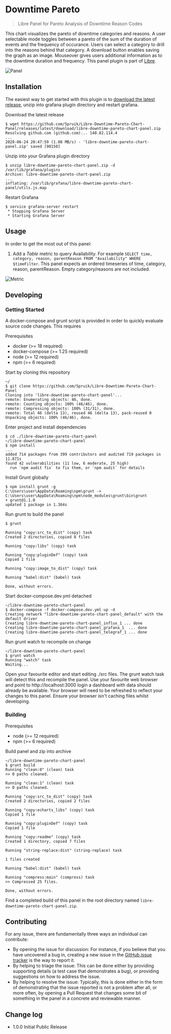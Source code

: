 # Downtime Pareto

> Libre Panel for Pareto Analysis of Downtime Reason Codes

This chart visualizes the pareto of downtime categories and reasons. A user selectable mode toggles between a pareto of the sum of the duration of events and the frequency of occurance. Users can select a category to drill into the reasons behind that category. A download button enables saving the graph as an image. Mouseover gives users additional information as to the downtime duration and frequency. This panel plugin is part of [Libre](https://github.com/Spruik/Libre).

![Panel](docs/libre-downtime-pareto-chart-panel.gif)

## Installation

The easiest way to get started with this plugin is to [download the latest release](https://github.com/Spruik/Libre-Downtime-Pareto-Chart-Panel/releases/latest/download/libre-downtime-pareto-chart-panel.zip), unzip into grafana plugin directory and restart grafana.

Download the latest release

```shell
$ wget https://github.com/Spruik/Libre-Downtime-Pareto-Chart-Panel/releases/latest/download/libre-downtime-pareto-chart-panel.zip
Resolving github.com (github.com)... 140.82.114.4
...
2020-06-24 20:47:59 (1.08 MB/s) - 'libre-downtime-pareto-chart-panel.zip' saved [90150]
```

Unzip into your Grafana plugin directory

```shell
$ unzip libre-downtime-pareto-chart-panel.zip -d /var/lib/grafana/plugins
Archive: libre-downtime-pareto-chart-panel.zip
...
inflating: /var/lib/grafana/libre-downtime-pareto-chart-panel/utils.js.map
```

Restart Grafana

```shell
$ service grafana-server restart
 * Stopping Grafana Server
 * Starting Grafana Server
```

## Usage

In order to get the most out of this panel:

1. Add a *Table* metric to query Availability. For example `SELECT time, category, reason, parentReason FROM "Availability" WHERE $timeFilter`. This panel expects an ordered timeseries of time, category, reason, parentReason. Empty category/reasons are not included.

![Metric](docs/libre-downtime-pareto-chart-panel-metrics.png)

## Developing

### Getting Started

A docker-compose and grunt script is provided in order to quickly evaluate source code changes. This requires

Prerequisites

- docker (>= 18 required)
- docker-compose (>= 1.25 required)
- node (>= 12 required)
- npm (>= 6 required)

Start by cloning this repository

```shell
~/
$ git clone https://github.com/Spruik/Libre-Downtime-Pareto-Chart-Panel
Cloning into 'libre-downtime-pareto-chart-panel'...
remote: Enumerating objects: 46, done.
remote: Counting objects: 100% (46/46), done.
remote: Compressing objects: 100% (31/31), done.
remote: Total 46 (delta 13), reused 46 (delta 13), pack-reused 0
Unpacking objects: 100% (46/46), done.
```

Enter project and install dependencies

```shell
$ cd ./libre-downtime-pareto-chart-panel
~/libre-downtime-pareto-chart-panel
$ npm install
...
added 714 packages from 399 contributors and audited 719 packages in 11.871s
found 42 vulnerabilities (11 low, 6 moderate, 25 high)
  run `npm audit fix` to fix them, or `npm audit` for details
```

Install Grunt globally

```shell
$ npm install grunt -g
C:\Users\user\AppData\Roaming\npm\grunt -> C:\Users\user\AppData\Roaming\npm\node_modules\grunt\bin\grunt
+ grunt@1.1.0
updated 1 package in 1.364s
```

Run grunt to build the panel

```shell
$ grunt

Running "copy:src_to_dist" (copy) task
Created 2 directories, copied 8 files

Running "copy:libs" (copy) task

Running "copy:pluginDef" (copy) task
Copied 1 file

Running "copy:image_to_dist" (copy) task

Running "babel:dist" (babel) task

Done, without errors.

```

Start docker-compose.dev.yml detached

```shell
~/libre-downtime-pareto-chart-panel
$ docker-compose -f docker-compose.dev.yml up -d
Creating network "libre-downtime-pareto-chart-panel_default" with the default driver
Creating libre-downtime-pareto-chart-panel_influx_1 ... done
Creating libre-downtime-pareto-chart-panel_grafana_1  ... done
Creating libre-downtime-pareto-chart-panel_telegraf_1 ... done
```

Run grunt watch to recompile on change

```shell
~/libre-downtime-pareto-chart-panel
$ grunt watch
Running "watch" task
Waiting...
```

Open your favourite editor and start editing ./src files. The grunt watch task will detect this and recompile the panel. Use your favourite web browser and point to http://localhost:3000 login a dashboard with data should already be available. Your browser will need to be refreshed to reflect your changes to this panel. Ensure your browser isn't caching files whilst developing.

### Building

Prerequisites

- node (>= 12 required)
- npm (>= 6 required)

Build panel and zip into archive

```shell
~/libre-downtime-pareto-chart-panel
$ grunt build
Running "clean:0" (clean) task
>> 0 paths cleaned.

Running "clean:1" (clean) task
>> 0 paths cleaned.

Running "copy:src_to_dist" (copy) task
Created 2 directories, copied 2 files

Running "copy:echarts_libs" (copy) task
Copied 1 file

Running "copy:pluginDef" (copy) task
Copied 1 file

Running "copy:readme" (copy) task
Created 1 directory, copied 7 files

Running "string-replace:dist" (string-replace) task

1 files created

Running "babel:dist" (babel) task

Running "compress:main" (compress) task
>> Compressed 25 files.

Done, without errors.

```

Find a completed build of this panel in the root directory named `libre-downtime-pareto-chart-panel.zip`.

## Contributing

For any issue, there are fundamentally three ways an individual can contribute:

- By opening the issue for discussion: For instance, if you believe that you have uncovered a bug in, creating a new issue in the [GitHub issue tracker](https://github.com/Spruik/Libre-Downtime-Pareto-Chart-Panel/issues) is the way to report it.
- By helping to triage the issue: This can be done either by providing supporting details (a test case that demonstrates a bug), or providing suggestions on how to address the issue.
- By helping to resolve the issue: Typically, this is done either in the form of demonstrating that the issue reported is not a problem after all, or more often, by opening a Pull Request that changes some bit of something in the panel in a concrete and reviewable manner.

## Change log

- 1.0.0 Initial Public Release
